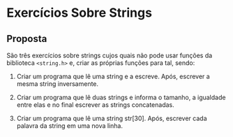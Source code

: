 # Exercícios Sobre Strings

## Proposta

São três exercícios sobre strings cujos quais não pode usar funções da biblioteca `<string.h>` e, criar as próprias funções para tal, sendo:

1. Criar um programa que lê uma string e a escreve. Após, escrever a mesma string inversamente.

2. Criar um programa que lê duas strings e informa o tamanho, a igualdade entre elas e no final escrever as strings concatenadas.

3. Criar um programa que lê uma string str\[30\]. Após, escrever cada palavra da string em uma nova linha.
